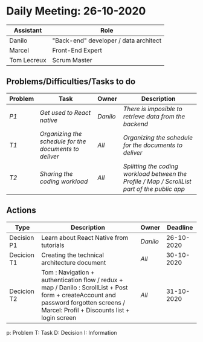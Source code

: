 # Daily Meeting: 26-10-2020

| Assistant  | Role  |  
|---|---|
| Danilo  | "Back-end" developer / data architect  |   
| Marcel |  Front-End Expert |  
| Tom Lecreux |  Scrum Master |  

## Problems/Difficulties/Tasks to do
| Problem  | Task  | Owner | Description |
|---|---|---|---|
| _P1_ | _Get used to React native_ | _Danilo_ | _There is imposible to retrieve data from the backend_|
| _T1_ | _Organizing the schedule for the documents to deliver_ | _All_ | _Organizing the schedule for the documents to deliver_|
| _T2_ | _Sharing the coding workload_ | _All_ | _Splitting the coding workload between the Profile / Map / ScrollList part of the public app_|


## Actions
| Type  | Description  | Owner | Deadline |
|---|---|---|---|
| Decision P1 | Learn about React Native from tutorials | _Danilo_ | 26-10-2020|
| Decicion T1 | Creating the technical architecture document | _All_ | 30-10-2020|
| Decicion T2 | Tom : Navigation + authentication flow / redux + map / Danilo : ScrollList + Post form + createAccount and password forgotten screens / Marcel: Profil + Discounts list + login screen | _All_ | 31-10-2020|


p: Problem
T: Task
D: Decision
I: Information

